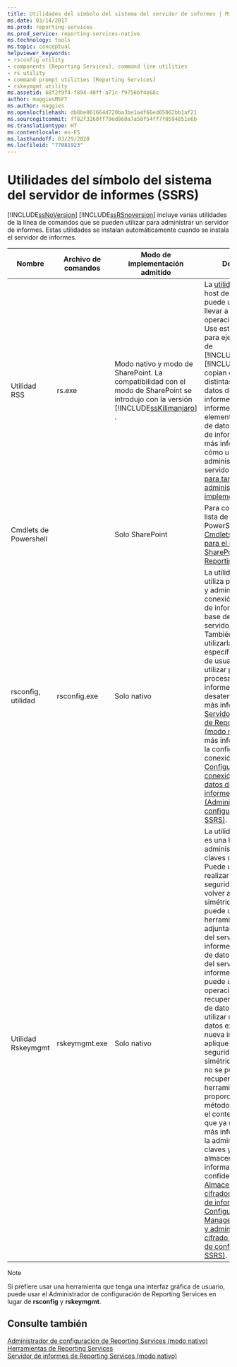 ```yaml
---
title: Utilidades del símbolo del sistema del servidor de informes | Microsoft Docs
ms.date: 03/14/2017
ms.prod: reporting-services
ms.prod_service: reporting-services-native
ms.technology: tools
ms.topic: conceptual
helpviewer_keywords:
- rsconfig utility
- components [Reporting Services], command line utilities
- rs utility
- command prompt utilities [Reporting Services]
- rskeymgmt utility
ms.assetid: 68f2f9f4-f894-40ff-a71c-f9756bf4b68c
author: maggiesMSFT
ms.author: maggies
ms.openlocfilehash: db8be061664d720ba3be1a4f66ed05062bb1af21
ms.sourcegitcommit: ff82f3260ff79ed860a7a58f54ff7f0594851e6b
ms.translationtype: HT
ms.contentlocale: es-ES
ms.lasthandoff: 03/29/2020
ms.locfileid: "77081923"
---
```

# <a name="report-server-command-prompt-utilities-ssrs"></a>Utilidades del símbolo del sistema del servidor de informes (SSRS)
  [!INCLUDE[ssNoVersion](../../includes/ssnoversion-md.md)] [!INCLUDE[ssRSnoversion](../../includes/ssrsnoversion-md.md)] incluye varias utilidades de la línea de comandos que se pueden utilizar para administrar un servidor de informes. Estas utilidades se instalan automáticamente cuando se instala el servidor de informes.  
  
|Nombre|Archivo de comandos|Modo de implementación admitido|Descripción|  
|----------|------------------|-------------------------------|-----------------|  
|Utilidad RSS|rs.exe|Modo nativo y modo de SharePoint. La compatibilidad con el modo de SharePoint se introdujo con la versión [!INCLUDE[ssKilimanjaro](../../includes/sskilimanjaro-md.md)] .|La [utilidad rs](../../reporting-services/tools/rs-exe-utility-ssrs.md) es un host de script que se puede utilizar para llevar a cabo operaciones de script. Use esta herramienta para ejecutar scripts de [!INCLUDE[msCoName](../../includes/msconame-md.md)][!INCLUDE[vbprvb](../../includes/vbprvb-md.md)] que copian datos entre distintas bases de datos del servidor de informes, publican informes, crean elementos en una base de datos del servidor de informes, etc. Para más información sobre cómo usar scripts para administrar un servidor, vea [Script para tareas administrativas y de implementación](../../reporting-services/tools/script-deployment-and-administrative-tasks.md).|  
|Cmdlets de Powershell||Solo SharePoint|Para consultar una lista de los cmdlets de PowerShell, vea [Cmdlets de PowerShell para el modo de SharePoint de Reporting Services](../../reporting-services/report-server-sharepoint/powershell-cmdlets-for-reporting-services-sharepoint-mode.md).|  
|rsconfig, utilidad|rsconfig.exe|Solo nativo|La utilidad [rsconfig](../../reporting-services/tools/rsconfig-utility-ssrs.md) se utiliza para configurar y administrar una conexión del servidor de informes con la base de datos del servidor de informes. También puede utilizarla para especificar la cuenta de usuario que se va a utilizar para el procesamiento de informes desatendidos. Para más información, vea [Servidor de informes de Reporting Services &#40;modo nativo&#41;](../../reporting-services/report-server/reporting-services-report-server-native-mode.md). Para más información sobre la configuración de la conexión, vea [Configurar una conexión a la base de datos del servidor de informes &#40;Administrador de configuración de SSRS&#41;](../../reporting-services/install-windows/configure-a-report-server-database-connection-ssrs-configuration-manager.md).|  
|Utilidad Rskeymgmt|rskeymgmt.exe|Solo nativo|La utilidad [rskeymgmt](../../reporting-services/tools/rskeymgmt-utility-ssrs.md) es una herramienta de administración de claves de cifrado. Puede utilizarla para realizar copias de seguridad, aplicar y volver a crear claves simétricas. También puede utilizar esta herramienta para adjuntar una instancia del servidor de informes a una base de datos compartida del servidor de informes. Rskeymgmt puede utilizarse en operaciones de recuperación de base de datos. Para volver a utilizar una base de datos existente en una nueva instalación, aplique una copia de seguridad de la clave simétrica. Si las claves no se pueden recuperar, esta herramienta proporciona un método para eliminar el contenido cifrado que ya no utilice. Para más información sobre la administración de claves y el almacenamiento de información confidencial, vea [Almacenar datos cifrados del servidor de informes &#40;SSRS Configuration Manager&#41;](../../reporting-services/install-windows/ssrs-encryption-keys-store-encrypted-report-server-data.md) y [Configurar y administrar claves de cifrado &#40;Administrador de configuración de SSRS&#41;](../../reporting-services/install-windows/ssrs-encryption-keys-manage-encryption-keys.md).|  
  
> [!NOTE]  
>  Si prefiere usar una herramienta que tenga una interfaz gráfica de usuario, puede usar el Administrador de configuración de Reporting Services en lugar de **rsconfig** y **rskeymgmt**.  
  
## <a name="see-also"></a>Consulte también  
 [Administrador de configuración de Reporting Services &#40;modo nativo&#41;](../../reporting-services/install-windows/reporting-services-configuration-manager-native-mode.md)   
 [Herramientas de Reporting Services](../../reporting-services/tools/reporting-services-tools.md)   
 [Servidor de informes de Reporting Services &#40;modo nativo&#41;](../../reporting-services/report-server/reporting-services-report-server-native-mode.md)  
  
  
